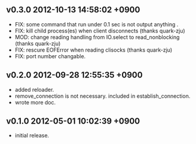 v0.3.0				2012-10-13 14:58:02 +0900
------------------------------------------------------------------------
 - FIX: some command that run under 0.1 sec is not output anything .
 - FIX: kill child process(es) when client disconnects (thanks quark-zju)
 - MOD: change reading handling from IO.select to read_nonblocking (thanks quark-zju)
 - FIX: rescure EOFError when reading clisocks (thanks quark-zju)
 - FIX: port number changable.

v0.2.0				2012-09-28 12:55:35 +0900
------------------------------------------------------------------------
 - added reloader.
 - remove_connection is not necessary. included in establish_connection.
 - wrote more doc.

v0.1.0				2012-05-01 10:02:39 +0900
------------------------------------------------------------------------
 - initial release.
